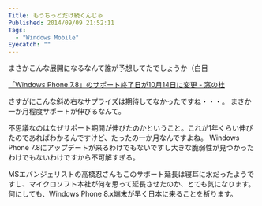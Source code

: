 ```yaml
---
Title: もうちっとだけ続くんじゃ
Published: 2014/09/09 21:52:11
Tags:
  - "Windows Mobile"
Eyecatch: ""
---
```

まさかこんな展開になるなんて誰が予想してたでしょうか（白目

[「Windows Phone 7.8」のサポート終了日が10月14日に変更 - 窓の杜](http://www.forest.impress.co.jp/docs/news/20140909_665758.html)

さすがにこんな斜め右なサプライズは期待してなかったですね・・・。
まさか一か月程度サポートが伸びるなんて。

不思議なのはなぜサポート期間が伸びたのかということ。これが1年くらい伸びたのであればわかるんですけど、たったの一か月なんですよね。
Windows Phone 7.8にアップデートが来るわけでもないですし大きな脆弱性が見つかったわけでもないわけですから不可解すぎる。

MSエバンジェリストの高橋忍さんもこのサポート延長は寝耳に水だったようですし、マイクロソフト本社が何を思って延長させたのか、とても気になります。
何にしても、Windows Phone 8.x端末が早く日本に来ることを祈ります。